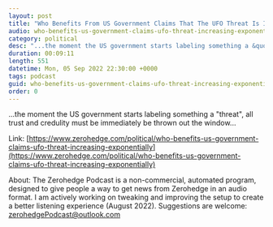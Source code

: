 ```yaml
---
layout: post
title: "Who Benefits From US Government Claims That The UFO Threat Is Increasing &quot;Exponentially&quot;?"
audio: who-benefits-us-government-claims-ufo-threat-increasing-exponentially-0
category: political
desc: "...the moment the US government starts labeling something a &quot;threat&quot;, all trust and credulity must be immediately be thrown out the window..."
duration: 00:09:11
length: 551
datetime: Mon, 05 Sep 2022 22:30:00 +0000
tags: podcast
guid: who-benefits-us-government-claims-ufo-threat-increasing-exponentially-0
order: 0
---
```

...the moment the US government starts labeling something a &quot;threat&quot;, all trust and credulity must be immediately be thrown out the window...

Link: [https://www.zerohedge.com/political/who-benefits-us-government-claims-ufo-threat-increasing-exponentially](https://www.zerohedge.com/political/who-benefits-us-government-claims-ufo-threat-increasing-exponentially)

About: The Zerohedge Podcast is a non-commercial, automated program, designed to give people a way to get news from Zerohedge in an audio format.  I am actively working on tweaking and improving the setup to create a better listening experience (August 2022).  Suggestions are welcome: [zerohedgePodcast@outlook.com](mailto:zerohedgePodcast@outlook.com)